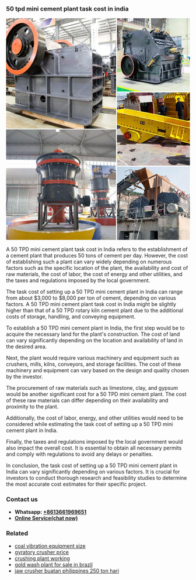 <h3>50 tpd mini cement plant task cost in india</h3><img src='1706767776.jpg' alt=''><p>A 50 TPD mini cement plant task cost in India refers to the establishment of a cement plant that produces 50 tons of cement per day. However, the cost of establishing such a plant can vary widely depending on numerous factors such as the specific location of the plant, the availability and cost of raw materials, the cost of labor, the cost of energy and other utilities, and the taxes and regulations imposed by the local government.</p><p>The task cost of setting up a 50 TPD mini cement plant in India can range from about $3,000 to $8,000 per ton of cement, depending on various factors. A 50 TPD mini cement plant task cost in India might be slightly higher than that of a 50 TPD rotary kiln cement plant due to the additional costs of storage, handling, and conveying equipment.</p><p>To establish a 50 TPD mini cement plant in India, the first step would be to acquire the necessary land for the plant's construction. The cost of land can vary significantly depending on the location and availability of land in the desired area.</p><p>Next, the plant would require various machinery and equipment such as crushers, mills, kilns, conveyors, and storage facilities. The cost of these machinery and equipment can vary based on the design and quality chosen by the investor.</p><p>The procurement of raw materials such as limestone, clay, and gypsum would be another significant cost for a 50 TPD mini cement plant. The cost of these raw materials can differ depending on their availability and proximity to the plant.</p><p>Additionally, the cost of labor, energy, and other utilities would need to be considered while estimating the task cost of setting up a 50 TPD mini cement plant in India.</p><p>Finally, the taxes and regulations imposed by the local government would also impact the overall cost. It is essential to obtain all necessary permits and comply with regulations to avoid any delays or penalties.</p><p>In conclusion, the task cost of setting up a 50 TPD mini cement plant in India can vary significantly depending on various factors. It is crucial for investors to conduct thorough research and feasibility studies to determine the most accurate cost estimates for their specific project.</p><h3>Contact us</h3><ul><li><strong>Whatsapp:&nbsp;<a href="https://wa.me/8613661969651">+8613661969651</a></strong></li><li><a href="https://swt.shibang-china.com/?git&amp;zhl&amp;50 tpd mini cement plant task cost in india"><strong>Online Service(chat now)</strong></a></li></ul><h3>Related</h3><ul><li><a href='coal vibration equipment size.md'>coal vibration equipment size</a></li><li><a href='gyratory crusher price.md'>gyratory crusher price</a></li><li><a href='crushing plant working.md'>crushing plant working</a></li><li><a href='gold wash plant for sale in brazil.md'>gold wash plant for sale in brazil</a></li><li><a href='jaw crusher buatan philippines 250 ton hari.md'>jaw crusher buatan philippines 250 ton hari</a></li></ul>